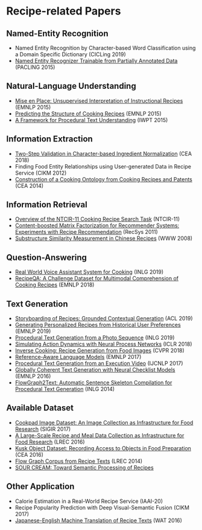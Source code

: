 # Recipe-related Papers

## Named-Entity Recognition

- Named Entity Recognition by Character-based Word Classification using a Domain Specific Dictionary (CICLing 2019)
- [Named Entity Recognizer Trainable from Partially Annotated Data](http://sap.ist.i.kyoto-u.ac.jp/EN/bib/intl/SAS-PACLING15.pdf) (PACLING 2015)

## Natural-Language Understanding

- [Mise en Place: Unsupervised Interpretation of Instructional Recipes](https://www.aclweb.org/anthology/D15-1114.pdf) (EMNLP 2015)
- [Predicting the Structure of Cooking Recipes](https://www.aclweb.org/anthology/D15-1090.pdf) (EMNLP 2015)
- [A Framework for Procedural Text Understanding](https://www.aclweb.org/anthology/W15-2206.pdf) (IWPT 2015)

## Information Extraction

- [Two-Step Validation in Character-based Ingredient Normalization](https://dl.acm.org/citation.cfm?id=3230589) (CEA 2018)
- Finding Food Entity Relationships using User-generated Data in Recipe Service (CIKM 2012)
- [Construction of a Cooking Ontology from Cooking Recipes and Patents](https://www.researchgate.net/profile/Toshiyuki_Takezawa/publication/290083159_Construction_of_a_cooking_ontology_from_cooking_recipes_and_patents/links/573133d608ae6cca19a1fea5/Construction-of-a-cooking-ontology-from-cooking-recipes-and-patents.pdf) (CEA 2014)

## Information Retrieval

- [Overview of the NTCIR-11 Cooking Recipe Search Task](https://pdfs.semanticscholar.org/df7c/cd5d4dce4a9935003cda3ec48179ec552484.pdf) (NTCIR-11)
- [Content-boosted Matrix Factorization for Recommender Systems: Experiments with Recipe Recommendation](http://sas.uwaterloo.ca/~m3zhu/papers/sys031-forbes.pdf) (RecSys 2011)
- [Substructure Similarity Measurement in Chinese Recipes](http://wwwconference.org/www2008/papers/pdf/p979-wang.pdf) (WWW 2008)

## Question-Answering

- [Real World Voice Assistant System for Cooking](https://www.aclweb.org/anthology/W19-8663.pdf) (INLG 2019)
- [RecipeQA: A Challenge Dataset for Multimodal Comprehension of Cooking Recipes](https://www.aclweb.org/anthology/D18-1166.pdf) (EMNLP 2018)

## Text Generation

- [Storyboarding of Recipes: Grounded Contextual Generation](https://www.aclweb.org/anthology/P19-1606.pdf) (ACL 2019)
- [Generating Personalized Recipes from Historical User Preferences](https://www.aclweb.org/anthology/D19-1613.pdf) (EMNLP 2019)
- [Procedural Text Generation from a Photo Sequence](https://www.aclweb.org/anthology/W19-8650.pdf) (INLG 2019)
- [Simulating Action Dynamics with Neural Process Networks](https://arxiv.org/pdf/1711.05313.pdf) (ICLR 2018)
- [Inverse Cooking: Recipe Generation from Food Images](https://arxiv.org/pdf/1812.06164.pdf) (CVPR 2018)
- [Reference-Aware Language Models](https://www.aclweb.org/anthology/D17-1197.pdf) (EMNLP 2017)
- [Procedural Text Generation from an Execution Video](https://www.aclweb.org/anthology/I17-1033.pdf) (IJCNLP 2017)
- [Globally Coherent Text Generation with Neural Checklist Models](https://www.aclweb.org/anthology/D16-1032.pdf) (EMNLP 2016)
- [FlowGraph2Text: Automatic Sentence Skeleton Compilation for Procedural Text Generation](https://www.aclweb.org/anthology/W14-4418.pdf) (INLG 2014)

## Available Dataset

- [Cookpad Image Dataset: An Image Collection as Infrastructure for Food Research](https://dl.acm.org/citation.cfm?id=3080686) (SIGIR 2017)
- [A Large-Scale Recipe and Meal Data Collection as Infrastructure for Food Research](http://www.lrec-conf.org/proceedings/lrec2016/pdf/320_Paper.pdf) (LREC 2016)
- [Kusk Object Dataset: Recording Access to Objects in Food Preparation](http://www.ar.media.kyoto-u.ac.jp/publications/hashimoto-CEA16.pdf) (CEA 2016)
- [Flow Graph Corpus from Recipe Texts](http://www.ar.media.kyoto-u.ac.jp/mori/research/public/LREC14-recipe.pdf) (LREC 2014)
- [SOUR CREAM: Toward Semantic Processing of Recipes](https://www.cs.cmu.edu/~nasmith/papers/tasse+smith.tr08.pdf)

## Other Application

- Calorie Estimation in a Real-World Recipe Service (IAAI-20)
- Recipe Popularity Prediction with Deep Visual-Semantic Fusion (CIKM 2017)
- [Japanese-English Machine Translation of Recipe Texts](https://www.aclweb.org/anthology/W16-4603.pdf) (WAT 2016)